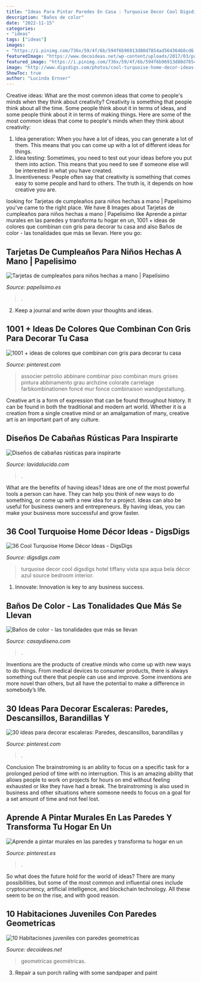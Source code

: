 ```yaml
---
title: "Ideas Para Pintar Paredes En Casa : Turquoise Decor Cool Digsdigs Hotel Tiffany Vista Spa Aqua Bela Décor Azul Source Bedroom Interior"
description: "Baños de color"
date: "2022-11-15"
categories:
- "ideas"
tags: ["ideas"]
images:
- "https://i.pinimg.com/736x/59/4f/6b/594f6b96913d80d7854ad56436468cd6.jpg"
featuredImage: "https://www.decoideas.net/wp-content/uploads/2017/03/paredes-geometricas-1.jpg"
featured_image: "https://i.pinimg.com/736x/59/4f/6b/594f6b96913d80d7854ad56436468cd6.jpg"
image: "http://www.digsdigs.com/photos/cool-turquoise-home-decor-ideas-22.jpg"
ShowToc: true
author: "Lucinda Ernser"
---
```



Creative ideas: What are the most common ideas that come to people's minds when they think about creativity?
Creativity is something that people think about all the time. Some people think about it in terms of ideas, and some people think about it in terms of making things. Here are some of the most common ideas that come to people's minds when they think about creativity: 
1. Idea generation: When you have a lot of ideas, you can generate a lot of them. This means that you can come up with a lot of different ideas for things. 
2. Idea testing: Sometimes, you need to test out your ideas before you put them into action. This means that you need to see if someone else will be interested in what you have created. 
3. Inventiveness: People often say that creativity is something that comes easy to some people and hard to others. The truth is, it depends on how creative you are.

	

		
looking for Tarjetas de cumpleaños para niños hechas a mano | Papelisimo you've came to the right place. We have 8 Images about Tarjetas de cumpleaños para niños hechas a mano | Papelisimo like Aprende a pintar murales en las paredes y transforma tu hogar en un, 1001 + ideas de colores que combinan con gris para decorar tu casa and also Baños de color - las tonalidades que más se llevan. Here you go:
		
    
## Tarjetas De Cumpleaños Para Niños Hechas A Mano | Papelisimo

<img loading=lazy src="http://www.papelisimo.es/wp-content/uploads/2015/09/tarjetas-para-ninos-a-mano.jpg" onerror="this.onerror=null;this.src='https://tse3.mm.bing.net/th?id=OIP.YNT9fmdYlfei4aI6wDjsaAHaD4&amp;pid=15.1';" alt="Tarjetas de cumpleaños para niños hechas a mano | Papelisimo">

_Source: papelisimo.es_

>. 

	

2. Keep a journal and write down your thoughts and ideas.

    
## 1001 + Ideas De Colores Que Combinan Con Gris Para Decorar Tu Casa

<img loading=lazy src="https://i.pinimg.com/736x/0b/94/35/0b9435c407823b7494ceb22dd8f03abd.jpg" onerror="this.onerror=null;this.src='https://tse4.mm.bing.net/th?id=OIP.U70cBvm9jdDTz_KVn734LAHaKW&amp;pid=15.1';" alt="1001 + ideas de colores que combinan con gris para decorar tu casa">

_Source: pinterest.com_

>associer petrolio abbinare combinar piso combinan murs grises pintura abbinamento grau archzine colorate carrelage farbkombinationen foncé mur fonce combinaison wandgestaltung. 

	

Creative art is a form of expression that can be found throughout history. It can be found in both the traditional and modern art world. Whether it is a creation from a single creative mind or an amalgamation of many, creative art is an important part of any culture.

    
## Diseños De Cabañas Rústicas Para Inspirarte

<img loading=lazy src="https://www.lavidalucida.com/wp-content/uploads/2016/02/muebles-antiguos-también-forman-parte-del-diseño-de-las-casas-o-cabañas-rusticas.jpg" onerror="this.onerror=null;this.src='https://tse1.mm.bing.net/th?id=OIP.5xsXlZyPlSQOCQoY0634RAHaKX&amp;pid=15.1';" alt="Diseños de cabañas rústicas para inspirarte">

_Source: lavidalucida.com_

>. 

	

What are the benefits of having ideas?
Ideas are one of the most powerful tools a person can have. They can help you think of new ways to do something, or come up with a new idea for a project. Ideas can also be useful for business owners and entrepreneurs. By having ideas, you can make your business more successful and grow faster.

    
## 36 Cool Turquoise Home Décor Ideas - DigsDigs

<img loading=lazy src="http://www.digsdigs.com/photos/cool-turquoise-home-decor-ideas-22.jpg" onerror="this.onerror=null;this.src='https://tse4.mm.bing.net/th?id=OIP.XNkwAJ87pBE4ATTFgM1oIgAAAA&amp;pid=15.1';" alt="36 Cool Turquoise Home Décor Ideas - DigsDigs">

_Source: digsdigs.com_

>turquoise decor cool digsdigs hotel tiffany vista spa aqua bela décor azul source bedroom interior. 

	

1. Innovate: Innovation is key to any business success.

    
## Baños De Color - Las Tonalidades Que Más Se Llevan

<img loading=lazy src="https://casaydiseno.com/wp-content/uploads/2015/11/baños.-de-color-naranja.jpeg" onerror="this.onerror=null;this.src='https://tse2.mm.bing.net/th?id=OIP.76ejFFvazIy_-yPyfiKGnAHaJ3&amp;pid=15.1';" alt="Baños de color - las tonalidades que más se llevan">

_Source: casaydiseno.com_

>. 

	

Inventions are the products of creative minds who come up with new ways to do things. From medical devices to consumer products, there is always something out there that people can use and improve. Some inventions are more novel than others, but all have the potential to make a difference in somebody’s life.

    
## 30 Ideas Para Decorar Escaleras: Paredes, Descansillos, Barandillas Y

<img loading=lazy src="https://i.pinimg.com/736x/59/4f/6b/594f6b96913d80d7854ad56436468cd6.jpg" onerror="this.onerror=null;this.src='https://tse1.mm.bing.net/th?id=OIP.0o-SN5CaeldFzrnUTck9ywHaJ4&amp;pid=15.1';" alt="30 ideas para decorar escaleras: Paredes, descansillos, barandillas y">

_Source: pinterest.com_

>. 

	

Conclusion
The brainstroming is an ability to focus on a specific task for a prolonged period of time with no interruption. This is an amazing ability that allows people to work on projects for hours on end without feeling exhausted or like they have had a break. The brainstroming is also used in business and other situations where someone needs to focus on a goal for a set amount of time and not feel lost.

    
## Aprende A Pintar Murales En Las Paredes Y Transforma Tu Hogar En Un

<img loading=lazy src="https://i.pinimg.com/736x/13/fb/2f/13fb2fb142b737635cf76c4e06d291da.jpg" onerror="this.onerror=null;this.src='https://tse1.mm.bing.net/th?id=OIP.rAAYgTb3FuuRG5tDoB1eGwHaJ4&amp;pid=15.1';" alt="Aprende a pintar murales en las paredes y transforma tu hogar en un">

_Source: pinterest.es_

>. 

	

So what does the future hold for the world of ideas? There are many possibilities, but some of the most common and influential ones include cryptocurrency, artificial intelligence, and blockchain technology. All these seem to be on the rise, and with good reason.

    
## 10 Habitaciones Juveniles Con Paredes Geometricas

<img loading=lazy src="https://www.decoideas.net/wp-content/uploads/2017/03/paredes-geometricas-1.jpg" onerror="this.onerror=null;this.src='https://tse3.mm.bing.net/th?id=OIP.vU3PbbYH8yPgsrdgsHofgAHaJ_&amp;pid=15.1';" alt="10 Habitaciones juveniles con paredes geometricas">

_Source: decoideas.net_

>geometricas geométricas. 

	

3. Repair a sun porch railing with some sandpaper and paint

